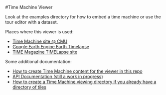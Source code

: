 #Time Machine Viewer

Look at the examples directory for how to embed a time machine or use the tour editor with a dataset.

Places where this viewer is used:

 * [Time Machine site @ CMU](http://timemachine.cmucreatelab.org/wiki/Main_Page)
 * [Google Earth Engine Earth Timelapse](http://earthengine.google.org)
 * [TIME Magazine TIMELapse site](http://world.time.com/timelapse/)

Some additional documentation:

 * [How to create Time Machine content for the viewer in this repo](http://timemachine.cmucreatelab.org/wiki/Create_your_own)
 * [API Documentation (still a work in progress)](https://docs.google.com/document/d/1y8CpIrLynYGl_IpxNxUczTeUAQATvSKb78hoGM-_YGw)
 * [How to create a Time Machine viewing directory if you already have a directory of tiles](https://docs.google.com/document/d/1O-kOoOoPczCZIOkehgBj2olm1-NgKX6CxGRFJl21jwI/edit?usp=sharing)
